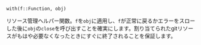 ```
with(f::Function, obj)
```

リソース管理ヘルパー関数。`f`を`obj`に適用し、`f`が正常に戻るかエラーをスローした後に`obj`の`close`を呼び出すことを確実にします。割り当てられたgitリソースがもはや必要なくなったときにすぐに終了されることを保証します。
